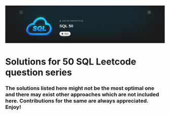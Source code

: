 ![Cover Image](./assets/cover.png)

# Solutions for 50 SQL Leetcode question series

### The solutions listed here might not be the most optimal one and there may exist other approaches which are not included here. Contributions for the same are always appreciated. Enjoy!
